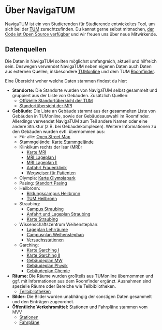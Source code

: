# Über NavigaTUM

NavigaTUM ist ein von Studierenden für Studierende entwickeltes Tool, um sich bei der [TUM](https://tum.de) zurechtzufinden.
Du kannst gerne selbst mitmachen, [der Code ist Open Source verfügbar](https://github.com/TUM-Dev/navigatum) und wir freuen uns über neue Mitwirkende.

## Datenquellen

Die Daten in NavigaTUM sollten möglichst umfangreich, aktuell und hilfreich sein.
Deswegen verwendet NavigaTUM neben eigenen Daten auch Daten aus externen Quellen,
insbesondere [TUMonline](https://campus.tum.de) und dem
TUM [Roomfinder](https://portal.mytum.de/campus/roomfinder).

Eine Übersicht woher welche Daten stammen findest du hier:

- **Standorte:** Die Standorte wurden von NavigaTUM selbst gesammelt und gruppiert aus der Liste von Gebäuden. Zusätzlich Quellen:
  - [Offizielle Standortübersicht der TUM](https://www.tum.de/die-tum/die-universitaet/standorte)
  - [Standortübersicht der MPI](https://mpi.fs.tum.de/neu-an-der-tum/standorte/)
- **Gebäude:** Die Liste an Gebäude stammt aus der gesammelten Liste von Gebäuden in TUMonline, sowie der Gebäudeauswahl im Roomfinder. Allerdings verwendet NavigaTUM zum Teil andere Namen oder eine andere Struktur (z.B. bei Gebäudekomplexen). Weitere Informationen zu den Gebäuden wurden evtl. übernommen aus:
  - Für alle: [Open Street Map](https://www.openstreetmap.org)
  - Stammgelände: [Karte Stammgelände](https://portal.mytum.de/campus/stammgelaende/TUM_Campus_Muenchen_klein)
  - Klinkikum rechts der Isar (MRI):
    - [Karte MRI](https://portal.mytum.de/campus/rechts_der_isar/mri)
    - [MRI Lageplan I](https://www.mri.tum.de/lageplaene-und-wegweiser)
    - [MRI Lageplan II](http://www.imi-muenchen.de/fileadmin/user_upload/pdf/MRI_Lageplan.pdf)
    - [Anfahrt Frauenklinik](http://www.frauenklinik.med.tum.de/inhalt/anfahrt)
    - [Wegweiser für Patienten](https://www.mri.tum.de/sites/default/files/seiten/wegweiser_patienten_ambulant_20200312_web.pdf)
  - Olympia: [Karte Olympiapark](https://portal.mytum.de/campus/olympiapark/olympiapark)
  - Pasing: [Standort Pasing](https://www.bgu.tum.de/gb/ueber-uns/standort-muenchen-pasing/)
  - Heilbronn:
    - [Bildungscampus Heilbronn](https://bildungscampus.hn/ueber-uns/leben-am-campus)
    - [TUM Heilbronn](https://www.wi.tum.de/tum-campus-heilbronn/welcome-tum-campus-heilbronn/)
  - Straubing:
    - [Campus Straubing](https://www.cs.tum.de/campus-straubing/campus/?lang=en)
    - [Anfahrt und Lageplan Straubing](https://www.cs.tum.de/campus-straubing/anfahrt-und-lageplan/)
    - [Karte Straubing](https://www.cs.tum.de/wp-content/uploads/2020/01/200127_TUM_Plan_Straubing_WEB.png)
  - Wissenschaftszentrum Weihenstephan:
    - [Lageplan Lehrräume](https://www.wzw.tum.de/fileadmin/lageplan/SoLS-Plan-Lehrraume.jpg)
    - [Campusplan Weihenstephan](https://www.gm.wzw.tum.de/en/campusplan-stand-oktober-2019/)
    - [Versuchsstationen](https://www.wzw.tum.de/?id=239)
  - Garching:
    - [Karte Garching I](https://portal.mytum.de/campus/garching/TUM_Campus_Garching_web)
    - [Karte Garching II](https://www.forschung-garching.tum.de/fileadmin/w00btp/www/00_Startseite_normal/161015_KarteGarchingKomplett_RGB.pdf)
    - [Gebäudeplan MW](https://www.mw.tum.de/fileadmin/w00btx/mw/Fakultaet/Anfahrt/Lageplan_Gebaeude_MW.pdf)
    - [Gebäudeplan Physik](https://www.ph.tum.de/about/visit/TUM_Physik_Orientierungsplan.pdf)
    - [Gebäudeplan Chemie](https://www.ch.tum.de/fileadmin/tuchfak/www/Lageplan/Infoblatt_2020-06.pdf)
- **Räume:** Die Räume wurden großteils aus TUMonline übernommen und ggf. mit Informationen aus dem Roomfinder ergänzt. Ausnahmen sind spezielle Räume oder Bereiche wie Teilbibliotheken.
  - [Teilbibliotheken](https://www.ub.tum.de/teilbibliotheken)
- **Bilder:** Die Bilder wurden unabhängig der sonstigen Daten gesammelt und den Einträgen zugeordnet.
- **Öffentliche Verkehrsmittel:** Stationen und Fahrpläne stammen vom MVV
  - [Stationen](https://www.mvv-muenchen.de/fahrplanauskunft/fuer-entwickler/opendata/index.html)
  - [Fahrpläne](https://www.mvv-muenchen.de/fahrplanauskunft/fuer-entwickler/homepage-services/index.html)
